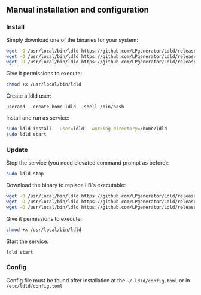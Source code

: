## Manual installation and configuration

### Install

Simply download one of the binaries for your system:

```bash
wget -O /usr/local/bin/ldld https://github.com/LPgenerator/Ldld/releases/download/v1.0/ldld-linux-386
wget -O /usr/local/bin/ldld https://github.com/LPgenerator/Ldld/releases/download/v1.0/ldld-linux-amd64
wget -O /usr/local/bin/ldld https://github.com/LPgenerator/Ldld/releases/download/v1.0/ldld-linux-arm
```

Give it permissions to execute:

```bash
chmod +x /usr/local/bin/ldld
```

Create a ldld user:

```
useradd --create-home ldld --shell /bin/bash
```

Install and run as service:
```bash
sudo ldld install --user=ldld --working-directory=/home/ldld
sudo ldld start
```

### Update

Stop the service (you need elevated command prompt as before):

```bash
sudo ldld stop
```

Download the binary to replace LB's executable:

```bash
wget -O /usr/local/bin/ldld https://github.com/LPgenerator/Ldld/releases/download/v1.0/ldld-linux-386
wget -O /usr/local/bin/ldld https://github.com/LPgenerator/Ldld/releases/download/v1.0/ldld-linux-amd64
wget -O /usr/local/bin/ldld https://github.com/LPgenerator/Ldld/releases/download/v1.0/ldld-linux-arm
```

Give it permissions to execute:

```bash
chmod +x /usr/local/bin/ldld
```

Start the service:

```bash
ldld start
```

### Config

Config file must be found after installation at the `~/.ldld/config.toml` or in `/etc/ldld/config.toml` 
